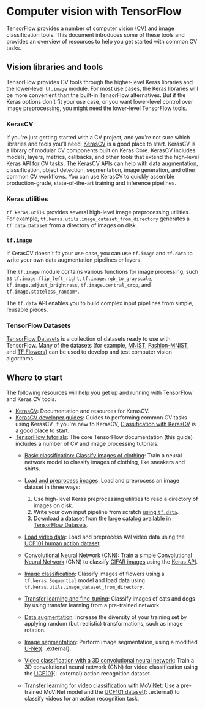 # Computer vision with TensorFlow

TensorFlow provides a number of computer vision (CV) and image classification
tools. This document introduces some of these tools and provides an overview of
resources to help you get started with common CV tasks.

## Vision libraries and tools

TensorFlow provides CV tools through the higher-level Keras libraries and the
lower-level `tf.image` module. For most use cases, the Keras libraries
will be more convenient than the built-in TensorFlow alternatives.
But if the Keras options don't fit your use case, or you want lower-level
control over image preprocessing, you might need the lower-level TensorFlow
tools.

### KerasCV

If you're just getting started with a CV project, and you're not sure which
libraries and tools you'll need, [KerasCV](https://keras.io/keras_cv/) is a good
place to start. KerasCV is a library of modular CV components built on Keras
Core. KerasCV includes models, layers, metrics, callbacks, and other tools that
extend the high-level Keras API for CV tasks. The KerasCV APIs can help with
data augmentation, classification, object detection, segmentation,
image generation, and other common CV workflows. You can use KerasCV to quickly
assemble production-grade, state-of-the-art training and inference pipelines.

### Keras utilities

`tf.keras.utils` provides several high-level image preprocessing utilities. For
example, `tf.keras.utils.image_dataset_from_directory` generates a
`tf.data.Dataset` from a directory of images on disk.

### `tf.image`

If KerasCV doesn't fit your use case, you can use `tf.image` and `tf.data` to
write your own data augmentation pipelines or layers.

The `tf.image` module contains various functions for image processing, such as
`tf.image.flip_left_right`, `tf.image.rgb_to_grayscale`,
`tf.image.adjust_brightness`, `tf.image.central_crop`, and
`tf.image.stateless_random*`.

The `tf.data` API enables you to build complex input pipelines from simple,
reusable pieces.

### TensorFlow Datasets

[TensorFlow Datasets](https://www.tensorflow.org/datasets) is a collection of
datasets ready to use with TensorFlow. Many of the datasets (for example,
[MNIST](https://www.tensorflow.org/datasets/catalog/mnist),
[Fashion-MNIST](https://www.tensorflow.org/datasets/catalog/fashion_mnist), and
[TF Flowers](https://www.tensorflow.org/datasets/catalog/tf_flowers)) can be
used to develop and test computer vision algorithms.

## Where to start

The following resources will help you get up and running with TensorFlow and
Keras CV tools.

* [KerasCV](https://keras.io/keras_cv/): Documentation and resources for
  KerasCV.
* [KerasCV developer guides](https://keras.io/guides/keras_cv/): Guides to
  performing common CV tasks using KerasCV. If you're new to KerasCV,
  [Classification with KerasCV](https://keras.io/guides/keras_cv/classification_with_keras_cv/)
  is a good place to start.
* [TensorFlow tutorials](https://www.tensorflow.org/tutorials): The core
  TensorFlow documentation (this guide) includes a number of CV and image
  processing tutorials.
  * [Basic classification: Classify images of clothing](https://www.tensorflow.org/tutorials/keras/classification):
    Train a neural network model to classify images of clothing, like sneakers
    and shirts.
  * [Load and preprocess images](https://www.tensorflow.org/tutorials/load_data/images):
    Load and preprocess an image dataset in three ways:

      1. Use high-level Keras preprocessing utilities to read a directory of
         images on disk.
      2. Write your own input pipeline from scratch
         [using `tf.data`](https://www.tensorflow.org/guide/data).
      3. Download a dataset from the large
         [catalog](https://www.tensorflow.org/datasets/catalog/overview)
         available in
         [TensorFlow Datasets](https://www.tensorflow.org/datasets).
  
  * [Load video data](https://www.tensorflow.org/tutorials/load_data/video):
    Load and preprocess AVI video data using the
    [UCF101 human action dataset](https://www.tensorflow.org/datasets/catalog/ucf101).
  * [Convolutional Neural Network (CNN)](https://www.tensorflow.org/tutorials/images/cnn):
    Train a simple [Convolutional Neural Network](https://developers.google.com/machine-learning/glossary/#convolutional_neural_network)
    (CNN) to classify
    [CIFAR images](https://www.cs.toronto.edu/~kriz/cifar.html)
    using the
    [Keras API](https://www.tensorflow.org/guide/keras/overview).
  * [Image classification](https://www.tensorflow.org/tutorials/images/classification):
    Classify images of flowers using a `tf.keras.Sequential` model and load data
    using `tf.keras.utils.image_dataset_from_directory`.
  * [Transfer learning and fine-tuning](https://www.tensorflow.org/tutorials/images/transfer_learning):
    Classify images of cats and dogs by using transfer learning from a
    pre-trained network.
  * [Data augmentation](https://www.tensorflow.org/tutorials/images/data_augmentation):
    Increase the diversity of your training set by applying random (but
    realistic) transformations, such as image rotation.
  * [Image segmentation](https://www.tensorflow.org/tutorials/images/segmentation):
    Perform image segmentation, using a modified
    [U-Net](https://lmb.informatik.uni-freiburg.de/people/ronneber/u-net/){: .external}.
  * [Video classification with a 3D convolutional neural network](https://www.tensorflow.org/tutorials/video/video_classification):
    Train a 3D convolutional neural network (CNN) for video classification using
    the [UCF101](https://www.crcv.ucf.edu/data/UCF101.php){: .external} action
    recognition dataset.
  * [Transfer learning for video classification with MoViNet](https://www.tensorflow.org/tutorials/video/transfer_learning_with_movinet):
    Use a pre-trained MoViNet model and the
    [UCF101 dataset](https://www.crcv.ucf.edu/data/UCF101.php){: .external} to
    classify videos for an action recognition task.
